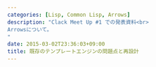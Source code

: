 ```yaml
---
categories: [Lisp, Common Lisp, Arrows]
description: "Clack Meet Up #1 での発表資料<br>
Arrowsについて。
"
date: 2015-03-02T23:36:03+09:00
title: 既存のテンプレートエンジンの問題点と再設計
---
```

<section data-markdown
    data-separator="\n\n"
    data-vertical="\n\n"
    data-notes="^Note:">
<script type="text/template">
<style type="text/css">
.red {
color: red;
}
</style>
# 既存のテンプレートエンジンの問題点と再設計、あるいはArrowsについて
-----------------------------------------------------------------
Clack Meet Up #1  
2015-03-05 @サムライト

# About Me
---------
![κeenのアイコン](/images/icon.png) <!-- .element: style="position:absolute;right:0;z-index:-1" -->

 + κeen
 + [@blackenedgold](https://twitter.com/blackenedgold)
 + Github: [KeenS](https://github.com/KeenS)
 + 野生のLisper
 + Lisp, Ruby, OCaml, Shell Scriptあたりを書きます

# Template Engines

# Existing Architeture
----------------------
0. (リクエスト)
1. アプリ
  0. 引数を計算
  1. テンプレートに引数を渡す
  2. レスポンスをレンダリング <!--.element: class="fragment grow"  -->
4. レスポンスをサーバに渡す
5. (レスポンス)

# Rendering?
----------------------
* 結合した文字列はクライアントに返ったらその後はゴミ
 + GCへ負荷がかかる (後述)
* クライアントにとって1つの文字列である必要はない
* むしろ返せる部分だけ先に返した方が得（後述）

# GC Pressure (SBCL)
-----------------
* 世代別Copy GC
* 結合した文字列は比較的大きい
* `alloc_space`に入らない大きさならアロケートが遅い
* GCを頻繁に起動してしまう
* 16KBを越えると特別扱いされて遅い/メモリを喰う
* LispのWebアプリはレスポンスタイムの分散が大きい（要出展）

参考: [SBCL GENCGC @ x86 Linux](http://cl-www.msi.co.jp/reports/sbcl-gc-memo.html)

# Split Response
---------------
例えば、こんなの

<pre><code class="html">&lt;!DOCTYPE html&gt;
&lt;html xmlns=&quot;http://www.w3.org/1999/xhtml&quot; xml:lang=&quot;en&quot; lang=&quot;en-us&quot;&gt;
    &lt;head&gt;
        &lt;link rel=&quot;stylesheet&quot; href=&quot;http://localhost:1313//reveal.js/lib/css/xcode.css&quot;&gt;
        &lt;script src=&quot;//ajax.googleapis.com/ajax/libs/jquery/1.7.2/jquery.min.js&quot;&gt;&lt;/script&gt;
        ....
        &lt;/script&gt;
    &lt;/head&gt;
    &lt;body class=&quot;li-body&quot;&gt;
    &lt;header&gt;{{ header }}&lt;/header&gt;
    {{ body }}
    ...
</code></pre>

# Split Response
---------------
1. `{{ header }}`の前に先頭から`<header>`までを返す
2. `{{ header }}`を返す
3. `</header>`を返す
4. `{{ body }}`を返す

...


# Pros of Split Response
------------------------
* `header`を計算してる間にクライアントにhead部分が渡る
  + 先に`<link>`や`<script>`を要求出来る
  + サーバ側のスループットやレスポンスタイムは変わらないが
    クライアントのレンダリング完了までの時間は大幅に短縮出来る
* 文字列を結合する必要がない
* 定数部分については長さが判ってるので最適化し易い

# How TEs Work 
---------------------------
## Compilation
1. テンプレート文字列
 + パーサ <!-- .element: style="list-style-image: url(/images/arrow_down.svg);" -->
2. 抽象構文木
 + コードエミット <!-- .element: style="list-style-image: url(/images/arrow_down.svg);" -->
3. レンダリング関数

# How TEs Work 
---------------------------
## Rendering
1. レンダリング関数
 + 引数 <!-- .element: style="list-style-image: url(/images/arrow_down.svg);" -->
2. 文字列

# Misc Problems
---------------
* サーバに渡すのは文字列なのにソケットに書き込む時はオクテット？
  + 文字列で返す？オクテットで返す？（デバッグがー）
  + オクテットの変換はいつ？
* ストリームが遅い？
  + POSIX APIが使える"なら"fdの方が速い？
* ユーザが用意したバッファに書き出したい？
* テンプレートに渡す引数が定数文字列なら畳み込める筈？
* リクエストの度にテンプレートパースするのは筋悪だけど開発中は毎回コンパイルするのは面倒？

<!-- .slide: data-background="/images/arrows.jpg" -->
# Arrows
Template flies like an arrow

<!-- .slide: data-background="/images/arrows.jpg" -->
# Arrows
--------
* [KeenS/arrows](https://github.com/KeenS/arrows)
* 現在開発中のテンプレートエンジン
* 複数のテンプレートが選べる（予定）
* 複数のバックエンドが選べる
* バックエンドに依ってはnon-consing

<!-- .slide: data-background="/images/arrows.jpg" -->
# How Arrows Works
------------------
## Compilation
1. テンプレート文字列<span class="red"> + 定数引数</span>
  + パーサ<span class="red">(default, cl-emd互換...)</span> <!-- .element: style="list-style-image: url(/images/arrow_down.svg);" -->
2. 抽象構文木
  + <span class="red">最適化(const folding, concat, convert...)</span> <!-- .element: style="list-style-image: url(/images/arrow_down.svg);" -->
  + コードエミット <!-- .element: style="list-style-image: url(/images/arrow_down.svg);" -->
3. レンダリング関数<span class="red">(string, octets, stream, fast-io ...)</span>

<!-- .slide: data-background="/images/arrows.jpg" -->
# How Arrows Works
------------------
## Rendering
1. レンダリング関数
  + 引数 <!-- .element: style="list-style-image: url(/images/arrow_down.svg);" -->
2. 文字列<span class="red">、オクテット列、ストリーム書き出し、fast-io…</span>

<!-- .slide: data-background="/images/arrows.jpg" -->
# How compiled
--------------
```html
<h1>Hi {{var name}}!</h1>
```
を
```lisp
(compile-template-string :xxx
  "<h1>Hi {{var name}}!</h1>" ())
```
とコンパイル

# Stream backend
----------------
<!-- .slide: data-background="/images/arrows.jpg" -->
```lisp
(lambda (stream &key name)
  (write-string "<h1>Hi " stream)
  (write-string
    (encode-for-tt (princ-to-string name))
    stream)
  (write-string "!</h1>" stream))
```
* ほとんどアロケートしない

<!-- .slide: data-background="/images/arrows.jpg" -->
# Octet backend
----------------
```lisp
(lambda (&key name)
  (with-fast-output (buffer)
    (fast-write-sequence
      #.(string-to-octets "<h1>Hi ")
       buffer)
    (fast-write-sequence
      (string-to-octets
        (encode-for-tt (princ-to-string name)))
                       buffer)
    (fast-write-sequence
      #.(string-to-octets "!</h1>")
      buffer)))
```

<!-- .slide: data-background="/images/arrows.jpg" -->
# How optimized
---------------
```html
<h1>Hi {{var name}}!</h1>
```
を

```lisp
(compile-template-string :stream
   "<h1>Hi {{var name}}!</h1>"
   '(:known-args (:name "<κeen>")))
```
とコンパイル

<!-- .slide: data-background="/images/arrows.jpg" -->
# How optimized
---------------
## variable folding
```lisp
(lambda (stream)
  (write-string "<h1>Hi " stream)
  (write-string (encode-for-tt "<κeen>") stream)
  (write-string "!</h1>" stream))
```
* 既知の引数は畳み込む
* 文字列なら`princ-to-string`しない

<!-- .slide: data-background="/images/arrows.jpg" -->
# How optimized
---------------
## const folding
```lisp
(lambda (stream)
  (write-string "<h1>Hi " stream)
  (write-string "&lt;κeen&gt;" stream)
  (write-string "!</h1>" stream))
```
* 定数のエスケープはコンパイル時に済ませる

<!-- .slide: data-background="/images/arrows.jpg" -->
# How optimized
---------------
## append sequence
```lisp
(lambda (stream)
  (write-string "<h1>Hi &lt;κeen&gt;!</h1>"
                stream))
```
* 複数シーケンスの書き出しは1つにまとめる

<!-- .slide: data-background="/images/arrows.jpg" -->
# Further Ideas
---------------
* 引数計算の遅延
* 引数計算の並列化
* 非同期化
* HTML compction

<!-- .slide: data-background="/images/arrows.jpg" -->
# Further Ideas
---------------
## 引数計算の遅延
* `name`の計算が重いときに先に`"<h1>Hi "`を返す。
* `name`は必要になったら値を計算する(Promise パターン)
```lisp
(lambda (stream &key name)
  (write-string "<h1>Hi " stream)
  (write-string
    (encode-for-tt (princ-to-string name))
    stream)
  (write-string "!</h1>" stream))
```

<!-- .slide: data-background="/images/arrows.jpg" -->
# Further Ideas
---------------
## 引数計算の並列化
* `name`の計算が重いときに先に`"<h1>Hi "`を返す。
* `name`は並列に計算して必要になったら値を要求する(Futureパターン)
```lisp
(lambda (stream &key name)
  (write-string "<h1>Hi " stream)
  (write-string
    (encode-for-tt (princ-to-string name))
    stream)
  (write-string "!</h1>" stream))
```

<!-- .slide: data-background="/images/arrows.jpg" -->
# Further Ideas
---------------
## 非同期化
* 単純にwriteを非同期にする
* 他にFutureもブロックするので非同期Futureを使う

<!-- .slide: data-background="/images/arrows.jpg" -->
# Further Ideas
---------------
## HTML compction
```html
<ol>
  <li> item 1 </li>
  <li> item 2 </li>
  <li> item 3 </li>
</ol>

```
を
```html
<ol><li>item 1</li><li>item 2</li><li>item 3</li></ol>

```
* DOM構造が変わってしまう


<!-- .slide: data-background="/images/arrows.jpg" -->
# TODOs
-------
* 設計上複数シンタックスをサポート可能だがまだしてない
* 既存のテンプレートエンジンとの比較ベンチマーク
* 高速化
* 多機能化
  + テンプレート
  + 最適化
  + バックエンド
* clackとの連携
  + clackのAPIはメモリアロケーションが多めに必要になる

# Summary
---------
* 既存のテンプレートエンジンは非効率
  + メモリを無駄遣いしていた
  + ユーザーのことを考えてなかった
* 新しいテンプレートエンジンを設計した
  + メモリアロケーションをあまりしない
  + ユーザー側の速度まで考慮した
  + 柔軟
</script>
</section>
